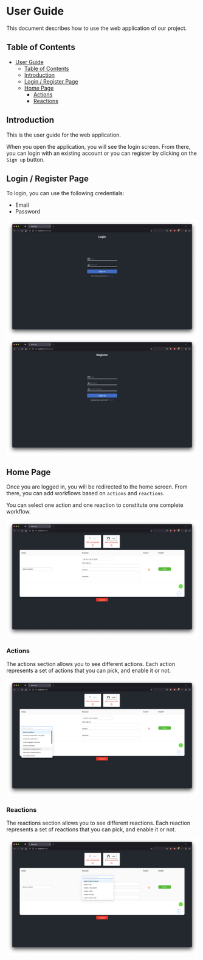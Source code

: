 # User Guide

This document describes how to use the web application of our project.

## Table of Contents

- [User Guide](#user-guide)
  - [Table of Contents](#table-of-contents)
  - [Introduction](#introduction)
  - [Login / Register Page](#login--register-page)
  - [Home Page](#home-page)
    - [Actions](#actions)
    - [Reactions](#reactions)

## Introduction

This is the user guide for the web application.

When you open the application, you will see the login screen. From there, you can login with an existing account or you can register by clicking on the `Sign up` button.

## Login / Register Page

To login, you can use the following credentials:

- Email
- Password

![screen](../screenshot/login.png "Login Page")
![screen](../screenshot/register.png "Register Page")

## Home Page

Once you are logged in, you will be redirected to the home screen. From there, you can add workflows based on `actions` and `reactions`.

You can select one action and one reaction to constitute one complete workflow.

![screen](../screenshot/home.png)

### Actions

The actions section allows you to see different actions. Each action represents a set of actions that you can pick, and enable it or not.

![screen](../screenshot/action.png)

### Reactions

The reactions section allows you to see different reactions. Each reaction represents a set of reactions that you can pick, and enable it or not.

![screen](../screenshot/reaction.png)


[//]: # (End of user_guide.md)

[//]: # (Path: Web/doc/user_guide.md)



